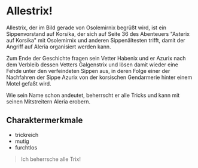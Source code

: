 # Allestrix!

Allestrix, der im Bild gerade von Osolemirnix begrüßt wird, ist ein Sippenvorstand auf Korsika, der sich auf Seite 36 des Abenteuers "Asterix auf Korsika" mit Osolemirnix und anderen Sippenältesten trifft, damit der Angriff auf Aleria organisiert werden kann.

Zum Ende der Geschichte fragen sein Vetter Habenix und er Azurix nach dem Verbleib dessen Vetters Galgenstrix und lösen damit wieder eine Fehde unter den verfeindeten Sippen aus, in deren Folge einer der Nachfahren der Sippe Azurix von der korsischen Gendarmerie hinter einem Motel gefaßt wird.

Wie sein Name schon andeutet, beherrscht er alle Tricks und kann mit seinen Mitstreitern Aleria erobern.

## Charaktermerkmale

* trickreich
* mutig
* furchtlos

> Ich beherrsche alle Trix!
